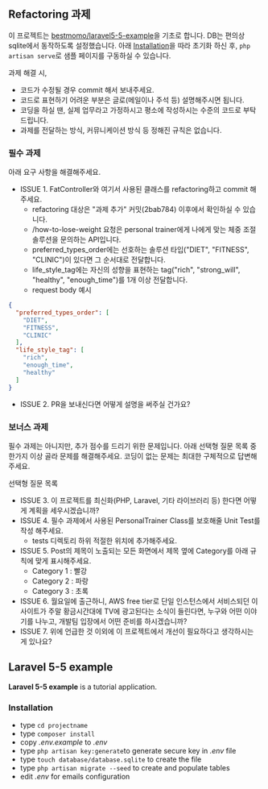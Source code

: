 ## Refactoring 과제

이 프로젝트는 [bestmomo/laravel5-5-example](https://github.com/bestmomo/laravel5-5-example)을 기초로 합니다.
DB는 편의상 sqlite에서 동작하도록 설정했습니다.
아래 [Installation](#installation)을 따라 초기화 하신 후, `php artisan serve`로 샘플 페이지를 구동하실 수 있습니다.

과제 해결 시, 
- 코드가 수정될 경우 commit 해서 보내주세요.
- 코드로 표현하기 어려운 부분은 글로(메일이나 주석 등) 설명해주시면 됩니다.
- 코딩을 하실 땐, 실제 업무라고 가정하시고 평소에 작성하시는 수준의 코드로 부탁드립니다.
- 과제를 전달하는 방식, 커뮤니케이션 방식 등 정해진 규칙은 없습니다. 

### 필수 과제

아래 요구 사항을 해결해주세요.
- ISSUE 1. FatController와 여기서 사용된 클래스를 refactoring하고 commit 해주세요. 
  - refactoring 대상은 "과제 추가" 커밋(2bab784) 이후에서 확인하실 수 있습니다.
  - /how-to-lose-weight 요청은 personal trainer에게 나에게 맞는 체중 조절 솔루션을 문의하는 API입니다.
  - preferred_types_order에는 선호하는 솔루션 타입("DIET", "FITNESS", "CLINIC")이 있다면 그 순서대로 전달합니다.
  - life_style_tag에는 자신의 성향을 표현하는 tag("rich", "strong_will", "healthy", "enough_time")를 1개 이상 전달합니다.
  - request body 예시
```json
{
  "preferred_types_order": [
    "DIET",
    "FITNESS",
    "CLINIC"
  ],
  "life_style_tag": [
    "rich",
    "enough_time",
    "healthy"
  ]
}
``` 
- ISSUE 2. PR을 보내신다면 어떻게 설명을 써주실 건가요?

### 보너스 과제

필수 과제는 아니지만, 추가 점수를 드리기 위한 문제입니다.
아래 선택형 질문 목록 중 한가지 이상 골라 문제를 해결해주세요.
코딩이 없는 문제는 최대한 구체적으로 답변해주세요. 

선택형 질문 목록 
- ISSUE 3. 이 프로젝트를 최신화(PHP, Laravel, 기타 라이브러리 등) 한다면 어떻게 계획을 세우시겠습니까?
- ISSUE 4. 필수 과제에서 사용된 PersonalTrainer Class를 보호해줄 Unit Test를 작성 해주세요.
  - tests 디렉토리 하위 적절한 위치에 추가해주세요.
- ISSUE 5. Post의 제목이 노출되는 모든 화면에서 제목 옆에 Category를 아래 규칙에 맞게 표시해주세요.
  - Category 1 : 빨강
  - Category 2 : 파랑
  - Category 3 : 초록
- ISSUE 6. 월요일에 출근하니, AWS free tier로 단일 인스턴스에서 서비스되던 이 사이트가 주말 황금시간대에 TV에 광고된다는 소식이 들린다면, 누구와 어떤 이야기를 나누고, 개발팀 입장에서 어떤 준비를 하시겠습니까?
- ISSUE 7. 위에 언급한 것 이외에 이 프로젝트에서 개선이 필요하다고 생각하시는 게 있나요?

## Laravel 5-5 example ##

**Laravel 5-5 example** is a tutorial application.

### Installation ###
 
* type `cd projectname`
* type `composer install`
* copy *.env.example* to *.env*
* type `php artisan key:generate`to generate secure key in *.env* file
* type `touch database/database.sqlite` to create the file
* type `php artisan migrate --seed` to create and populate tables
* edit *.env* for emails configuration

